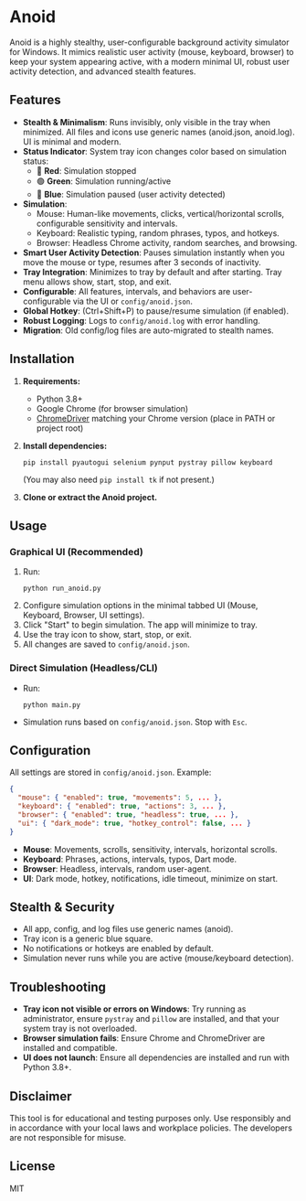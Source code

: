 # Anoid

Anoid is a highly stealthy, user-configurable background activity simulator for Windows. It mimics realistic user activity (mouse, keyboard, browser) to keep your system appearing active, with a modern minimal UI, robust user activity detection, and advanced stealth features.

## Features

- **Stealth & Minimalism**: Runs invisibly, only visible in the tray when minimized. All files and icons use generic names (anoid.json, anoid.log). UI is minimal and modern.
- **Status Indicator**: System tray icon changes color based on simulation status:
  - 🔴 **Red**: Simulation stopped
  - 🟢 **Green**: Simulation running/active
  - 🔵 **Blue**: Simulation paused (user activity detected)
- **Simulation**: 
  - Mouse: Human-like movements, clicks, vertical/horizontal scrolls, configurable sensitivity and intervals.
  - Keyboard: Realistic typing, random phrases, typos, and hotkeys.
  - Browser: Headless Chrome activity, random searches, and browsing.
- **Smart User Activity Detection**: Pauses simulation instantly when you move the mouse or type, resumes after 3 seconds of inactivity.
- **Tray Integration**: Minimizes to tray by default and after starting. Tray menu allows show, start, stop, and exit.
- **Configurable**: All features, intervals, and behaviors are user-configurable via the UI or `config/anoid.json`.
- **Global Hotkey**: (Ctrl+Shift+P) to pause/resume simulation (if enabled).
- **Robust Logging**: Logs to `config/anoid.log` with error handling.
- **Migration**: Old config/log files are auto-migrated to stealth names.

## Installation

1. **Requirements:**
   - Python 3.8+
   - Google Chrome (for browser simulation)
   - [ChromeDriver](https://chromedriver.chromium.org/downloads) matching your Chrome version (place in PATH or project root)

2. **Install dependencies:**
   ```
   pip install pyautogui selenium pynput pystray pillow keyboard
   ```
   (You may also need `pip install tk` if not present.)

3. **Clone or extract the Anoid project.**

## Usage

### Graphical UI (Recommended)

1. Run:
   ```
   python run_anoid.py
   ```
2. Configure simulation options in the minimal tabbed UI (Mouse, Keyboard, Browser, UI settings).
3. Click "Start" to begin simulation. The app will minimize to tray.
4. Use the tray icon to show, start, stop, or exit.
5. All changes are saved to `config/anoid.json`.

### Direct Simulation (Headless/CLI)

- Run:
  ```
  python main.py
  ```
- Simulation runs based on `config/anoid.json`. Stop with `Esc`.

## Configuration

All settings are stored in `config/anoid.json`. Example:
```json
{
  "mouse": { "enabled": true, "movements": 5, ... },
  "keyboard": { "enabled": true, "actions": 3, ... },
  "browser": { "enabled": true, "headless": true, ... },
  "ui": { "dark_mode": true, "hotkey_control": false, ... }
}
```
- **Mouse**: Movements, scrolls, sensitivity, intervals, horizontal scrolls.
- **Keyboard**: Phrases, actions, intervals, typos, Dart mode.
- **Browser**: Headless, intervals, random user-agent.
- **UI**: Dark mode, hotkey, notifications, idle timeout, minimize on start.

## Stealth & Security
- All app, config, and log files use generic names (anoid).
- Tray icon is a generic blue square.
- No notifications or hotkeys are enabled by default.
- Simulation never runs while you are active (mouse/keyboard detection).

## Troubleshooting
- **Tray icon not visible or errors on Windows**: Try running as administrator, ensure `pystray` and `pillow` are installed, and that your system tray is not overloaded.
- **Browser simulation fails**: Ensure Chrome and ChromeDriver are installed and compatible.
- **UI does not launch**: Ensure all dependencies are installed and run with Python 3.8+.

## Disclaimer
This tool is for educational and testing purposes only. Use responsibly and in accordance with your local laws and workplace policies. The developers are not responsible for misuse.

## License
MIT

